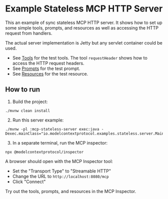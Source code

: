 # Example Stateless MCP HTTP Server

This an example of sync stateless MCP HTTP server. It shows how to set up
some simple tools, prompts, and resources as well as accessing the HTTP request
from handlers.

The actual server implementation is Jetty but any servlet container could be used.

- See [Tools](src/main/java/io/modelcontextprotocol/examples/stateless/server/Tools.java) for the test tools. 
The tool `requestHeader` shows how to access the HTTP request headers.
- See [Prompts](src/main/java/io/modelcontextprotocol/examples/stateless/server/Prompts.java) for the test prompt.
- See [Resources](src/main/java/io/modelcontextprotocol/examples/stateless/server/Resources.java) for the test resource.

## How to run

1. Build the project:

```shell
./mvnw clean install
```

2. Run this server example:

```shell
./mvnw -pl :mcp-stateless-server exec:java -Dexec.mainClass="io.modelcontextprotocol.examples.stateless.server.Main"
```

3. In a separate terminal, run the MCP inspector:

```shell
npx @modelcontextprotocol/inspector
```

A browser should open with the MCP Inspector tool:
- Set the "Transport Type" to "Streamable HTTP"
- Change the URL to `http://localhost:8080/mcp`
- Click "Connect"

Try out the tools, prompts, and resources in the MCP Inspector.
